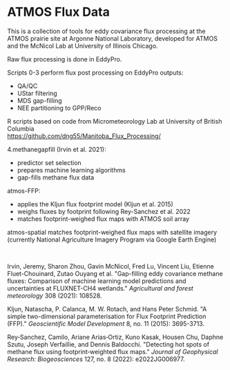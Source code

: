 # ATMOS Flux Data

This is a collection of tools for eddy covariance flux processing at the ATMOS prairie site at Argonne National Laboratory, developed for ATMOS and the McNicol Lab at University of Illinois Chicago.

Raw flux processing is done in EddyPro.

Scripts 0-3 perform flux post processing on EddyPro outputs: 
- QA/QC
- UStar filtering
- MDS gap-filling
- NEE partitioning to GPP/Reco

R scripts based on code from Micrometeorology Lab at University of British Columbia <br/>
https://github.com/dng55/Manitoba_Flux_Processing/

4.methanegapfill (Irvin et al. 2021):
- predictor set selection
- prepares machine learning algorithms
- gap-fills methane flux data

atmos-FFP:
- applies the Kljun flux footprint model (Kljun et al. 2015)
- weighs fluxes by footprint following Rey-Sanchez et al. 2022
- matches footprint-weighed flux maps with ATMOS soil array

atmos-spatial matches footprint-weighed flux maps with satellite imagery (currently National Agriculture Imagery Program via Google Earth Engine)

<br/>

Irvin, Jeremy, Sharon Zhou, Gavin McNicol, Fred Lu, Vincent Liu, Etienne Fluet-Chouinard, Zutao Ouyang et al. "Gap-filling eddy covariance methane fluxes: Comparison of machine learning model predictions and uncertainties at FLUXNET-CH4 wetlands." _Agricultural and forest meteorology_ 308 (2021): 108528.

Kljun, Natascha, P. Calanca, M. W. Rotach, and Hans Peter Schmid. "A simple two-dimensional parameterisation for Flux Footprint Prediction (FFP)." _Geoscientific Model Development_ 8, no. 11 (2015): 3695-3713.

Rey‐Sanchez, Camilo, Ariane Arias‐Ortiz, Kuno Kasak, Housen Chu, Daphne Szutu, Joseph Verfaillie, and Dennis Baldocchi. "Detecting hot spots of methane flux using footprint‐weighted flux maps." _Journal of Geophysical Research: Biogeosciences_ 127, no. 8 (2022): e2022JG006977.

